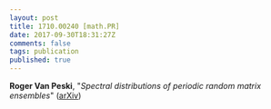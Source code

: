 ```yaml
---
layout: post
title: 1710.00240 [math.PR]
date: 2017-09-30T18:31:27Z
comments: false
tags: publication
published: true
---
```


<b>Roger Van Peski</b>, "<i>Spectral distributions of periodic random matrix ensembles</i>" ([arXiv](http://arxiv.org/abs/1710.00240v2))
